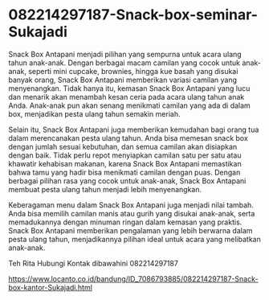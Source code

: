# 082214297187-Snack-box-seminar-Sukajadi
Snack Box Antapani menjadi pilihan yang sempurna untuk acara ulang tahun anak-anak. Dengan berbagai macam camilan yang cocok untuk anak-anak, seperti mini cupcake, brownies, hingga kue basah yang disukai banyak orang, Snack Box Antapani memberikan variasi camilan yang menyenangkan. Tidak hanya itu, kemasan Snack Box Antapani yang lucu dan menarik akan menambah kesan ceria pada acara ulang tahun anak Anda. Anak-anak pun akan senang menikmati camilan yang ada di dalam box, menjadikan pesta ulang tahun semakin meriah.

Selain itu, Snack Box Antapani juga memberikan kemudahan bagi orang tua dalam merencanakan pesta ulang tahun. Anda bisa memesan snack box dengan jumlah sesuai kebutuhan, dan semua camilan akan disiapkan dengan baik. Tidak perlu repot menyiapkan camilan satu per satu atau khawatir kehabisan makanan, karena Snack Box Antapani memastikan bahwa tamu yang hadir bisa menikmati camilan dengan puas. Dengan berbagai pilihan rasa yang cocok untuk anak-anak, Snack Box Antapani membuat pesta ulang tahun menjadi lebih menyenangkan.

Keberagaman menu dalam Snack Box Antapani juga menjadi nilai tambah. Anda bisa memilih camilan manis atau gurih yang disukai anak-anak, serta memadukannya dengan minuman ringan dalam kemasan yang praktis. Snack Box Antapani memberikan pengalaman yang lebih berwarna dalam pesta ulang tahun, menjadikannya pilihan ideal untuk acara yang melibatkan anak-anak.

Teh Rita Hubungi Kontak dibawahini 082214297187

https://www.locanto.co.id/bandung/ID_7086793885/082214297187-Snack-box-kantor-Sukajadi.html
